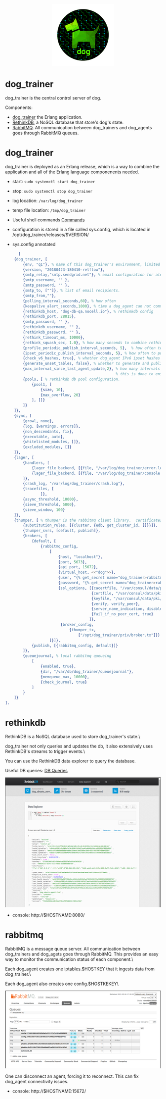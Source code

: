 <p align="center">
  <img src="../../images/dog-segmented-green.network-200x200.png">
</p>

# dog_trainer

dog_trainer is the central control server of dog.

Components:
- [dog_trainer](#dog_trainer) the Erlang application.
- [RethinkDB](#rethinkdb), a NoSQL database that store's dog's state.
- [RabbitMQ](#rabbitmq). All communication between dog_trainers and dog_agents goes through RabbitMQ queues.

# dog_trainer

dog_trainer is deployed as an Erlang release, which is a way to combine the application and all of the Erlang language
componenents needed.

- start: `sudo systemctl start dog_trainer`

- stop: `sudo systemctl stop dog_trainer`

- log location: `/var/log/dog_trainer`

- temp file location: `/tmp/dog_trainer`

- Useful shell commands [Commands](dog_trainer-shell.md)

- configuration is stored in a file called sys.config, which is located in /opt/dog_trainer/releases/$VERSION/ 
- sys.config annotated

```erlang
      [
    {dog_trainer, [
        {env, "q1"}, % name of this dog_trainer's environment, limited to two characters.  needs to be unique between any linked dog_trainers.
        {version, "20180423-180410-relflow"}, 
        {smtp_relay,"smtp.sendgrid.net"}, % email configuration for alerts
        {smtp_username, "" },
        {smtp_password, "" },
        {smtp_to, [""]}, % list of email recipients.
        {smtp_from,""},
        {polling_interval_seconds,60}, % how often 
        {keepalive_alert_seconds,1800}, % time a dog_agent can not communicate before being considered 'inactive'.
        {rethinkdb_host, "dog-db-qa.nocell.io"}, % rethinkdb config
        {rethinkdb_port, 28015},
        {smtp_password, "" },
        {rethinkdb_username, "" },
        {rethinkdb_password, "" },
        {rethink_timeout_ms, 10000},
        {rethink_squash_sec, 1.0}, % how many seconds to combine rethink streams before applying them.
        {profile_periodic_publish_interval_seconds, 5},  % how often to publish iptables updates, if they are queued.
        {ipset_periodic_publish_interval_seconds, 5}, % how often to publish global ipsets, if an update is queued.
        {check_v6_hashes, true}, % whether dog_agent IPv6 ipset hashes are checked by dog_trainer.
        {generate_unset_tables, false}, % whether to generate and publish naive (one IP per line) iptables in addition to iptables that use ipsets.
        {max_interval_since_last_agent_update,2}, % how many intervals to wait when no dog_agent updates are received before dog_trainer stops applying updates.
                                                  % this is done to ensure a dog_trainer that is having a network will not set all hosts as inactive or retired.
        {pools, [ % rethinkdb db pool configuration.
            {pool1, [
                {size, 10},
                {max_overflow, 20}
            ], []}
        ]}
    ]},
    {sync, [
        {growl, none},
        {log, [warnings, errors]},
        {non_descendants, fix},
        {executable, auto},
        {whitelisted_modules, []},
        {excluded_modules, []}
    ]},
    {lager, [
        {handlers, [
            {lager_file_backend, [{file, "/var/log/dog_trainer/error.log"}, {level, error}, {size, 104857600}]},
            {lager_file_backend, [{file, "/var/log/dog_trainer/console.log"}, {level, info}, {size, 104857600}]}
        ]},
        {crash_log, "/var/log/dog_trainer/crash.log"},
        {tracefiles, [
        	    ]},
        {async_threshold, 10000},
        {sieve_threshold, 5000},
        {sieve_window, 100}
    ]},
    {thumper, [ % thumper is the rabbitmq client library.  certificates should always be used.
        {substitution_rules, [{cluster, {edb, get_cluster_id, []}}]},
        {thumper_svrs, [default, publish]},
        {brokers, [
            {default, [
                {rabbitmq_config,
                    [
                        {host, "localhost"},
                        {port, 5673},
                        {api_port, 15672},
                        {virtual_host, <<"dog">>},
                        {user, "{% get_secret name="dog_trainer>rabbitmq_username" table="credential-store_mob_qa" %}" },
                        {password, "{% get_secret name="dog_trainer>rabbitmq_password" table="credential-store_mob_qa" %}" },
                        {ssl_options, [{cacertfile, "/var/consul/data/pki/certs/ca.crt"},
                                       {certfile, "/var/consul/data/pki/certs/server.crt"},
                                       {keyfile, "/var/consul/data/pki/private/server.key"},
                                       {verify, verify_peer},
                                       {server_name_indication, disable},
                                       {fail_if_no_peer_cert, true}
                                      ]},
                         {broker_config,
                             {thumper_tx,
                                 ["/opt/dog_trainer/priv/broker.tx"]}}
                    ]}]},
            {publish, [{rabbitmq_config, default}]}
        ]},
        {queuejournal, % local rabbitmq queueing
            [
                {enabled, true},
                {dir, "/var/db/dog_trainer/queuejournal"},
                {memqueue_max, 10000},
                {check_journal, true}
            ]
        }
    ]}
].
```

# rethinkdb

RethinkDB is a NoSQL database used to store dog_trainer's state.\

dog_trainer not only queries and updates the db, it also extensively uses RethinkDB's streams to trigger events.\

You can use the RethinkDB data explorer to query the database.

Useful DB queries: [DB Queries](dog_trainer-common_reql.md)

![RethinkDB Data Explorer](images/rethinkdb-data_explorer.png)

- console: http://$HOSTNAME:8080/

# rabbitmq

RabbitMQ is a message queue server.  All communication between dog_trainers and dog_agets goes through RabbitMQ.
This provides an easy way to monitor the communication status of each component.\

Each dog_agent creates one iptables.$HOSTKEY that it ingests data from dog_trainer.\

Each dog_agent also creates one config.$HOSTKEKEY\

![dog queues](images/rabbitmq-queues.png)

One can disconnect an agent, forcing it to reconnect.  This can fix dog_agent connectivity issues.

- console: http://$HOSTNAME:15672/

